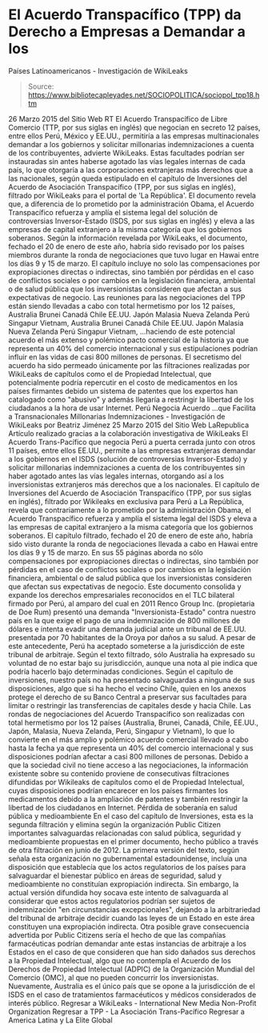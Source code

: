 # El Acuerdo Transpacífico (TPP) da Derecho a Empresas a Demandar a los 
Países Latinoamericanos - Investigación de WikiLeaks

> Source: https://www.bibliotecapleyades.net/SOCIOPOLITICA/sociopol_tpp18.htm

26 Marzo 2015
del Sitio Web RT
El Acuerdo Transpacífico de Libre Comercio (TTP, por sus siglas en inglés) que negocian en secreto 12 países, entre ellos Perú, México y EE.UU., permitiría a las empresas multinacionales demandar a los gobiernos y solicitar millonarias indemnizaciones a cuenta de los contribuyentes, advierte WikiLeaks.
Estas facultades podrían ser instauradas sin antes haberse agotado las vías legales internas de cada país, lo que otorgaría a las corporaciones extranjeras más derechos que a las nacionales, según queda estipulado en el capítulo de Inversiones del Acuerdo de Asociación Transpacífico (TPP, por sus siglas en inglés), filtrado por WikiLeaks para el portal de 'La República'.
El documento revela que, a diferencia de lo prometido por la administración Obama, el Acuerdo Transpacífico refuerza y amplía el sistema legal del solución de controversias Inversor-Estado (ISDS, por sus siglas en inglés) y eleva a las empresas de capital extranjero a la misma categoría que los gobiernos soberanos.
Según la información revelada por WikiLeaks, el documento, fechado el 20 de enero de este año, habría sido revisado por los países miembros durante la ronda de negociaciones que tuvo lugar en Hawai entre los días 9 y 15 de marzo.
El capítulo incluye no solo las compensaciones por expropiaciones directas o indirectas, sino también por pérdidas en el caso de conflictos sociales o por cambios en la legislación financiera, ambiental o de salud pública que los inversionistas consideren que afectan a sus expectativas de negocio.
Las reuniones para las negociaciones del TPP están siendo llevadas a cabo con total hermetismo por los 12 países,
Australia Brunei Canadá Chile EE.UU. Japón Malasia Nueva Zelanda Perú Singapur Vietnam,
Australia
Brunei
Canadá
Chile
EE.UU.
Japón
Malasia
Nueva Zelanda
Perú
Singapur
Vietnam,
...haciendo de este potencial acuerdo el más extenso y polémico pacto comercial de la historia ya que representa un 40% del comercio internacional y sus estipulaciones podrían influir en las vidas de casi 800 millones de personas.
El secretismo del acuerdo ha sido permeado únicamente por las filtraciones realizadas por WikiLeaks de capítulos como el de Propiedad Intelectual, que potencialmente podría repercutir en el costo de medicamentos en los países firmantes debido un sistema de patentes que los expertos han catalogado como "abusivo" y además llegaría a restringir la libertad de los ciudadanos a la hora de usar Internet.
Perú Negocia Acuerdo
...que Facilita a Transnacionales Millonarias Indemnizaciones - Investigación de WikiLeaks por Beatriz Jiménez 25 Marzo 2015 del Sitio Web LaRepublica
Artículo realizado gracias a
la colaboración investigativa de
WikiLeaks
El Acuerdo Trans-Pacífico que negocia Perú a puerta cerrada junto con otros 11 países, entre ellos EE.UU., permite a las empresas extranjeras demandar a los gobiernos en el ISDS (solución de controversias Inversor-Estado) y solicitar millonarias indemnizaciones a cuenta de los contribuyentes sin haber agotado antes las vías legales internas, otorgando así a los inversionistas extranjeros más derechos que a los nacionales. El capítulo de Inversiones del Acuerdo de Asociación Transpacífico (TPP, por sus siglas en inglés), filtrado por Wikileaks en exclusiva para Perú a La República, revela que contrariamente a lo prometido por la administración Obama, el Acuerdo Transpacífico refuerza y amplía el sistema legal del ISDS y eleva a las empresas de capital extranjero a la misma categoría que los gobiernos soberanos. El capítulo filtrado, fechado el 20 de enero de este año, habría sido visto durante la ronda de negociaciones llevada a cabo en Hawai entre los días 9 y 15 de marzo.
En sus 55 páginas aborda no sólo compensaciones por expropiaciones directas o indirectas, sino también por pérdidas en el caso de conflictos sociales o por cambios en la legislación financiera, ambiental o de salud pública que los inversionistas consideren que afectan sus expectativas de negocio. Este documento consolida y expande los derechos empresariales reconocidos en el TLC bilateral firmado por Perú, al amparo del cual en 2011 Renco Group Inc. (propietaria de Doe Rum) presentó una demanda "Inversionista-Estado" contra nuestro país en la que exige el pago de una indemnización de 800 millones de dólares e intenta evadir una demanda judicial ante un tribunal de EE.UU. presentada por 70 habitantes de la Oroya por daños a su salud. A pesar de este antecedente, Perú ha aceptado someterse a la jurisdicción de este tribunal de arbitraje.
Según el texto filtrado, sólo Australia ha expresado su voluntad de no estar bajo su jurisdicción, aunque una nota al pie indica que podría hacerlo bajo determinadas condiciones. Según el capítulo de inversiones, nuestro país no ha presentado salvaguardas a ninguna de sus disposiciones, algo que si ha hecho el vecino Chile, quien en los anexos protege el derecho de su Banco Central a preservar sus facultades para limitar o restringir las transferencias de capitales desde y hacia Chile. Las rondas de negociaciones del Acuerdo Transpacífico son realizadas con total hermetismo por los 12 países (Australia, Brunei, Canadá, Chile, EE.UU., Japón, Malasia, Nueva Zelanda, Perú, Singapur y Vietnam), lo que lo convierte en el más amplio y polémico acuerdo comercial llevado a cabo hasta la fecha ya que representa un 40% del comercio internacional y sus disposiciones podrían afectar a casi 800 millones de personas. Debido a que la sociedad civil no tiene acceso a las negociaciones, la información existente sobre su contenido proviene de consecutivas filtraciones difundidas por Wikileaks de capítulos como el de Propiedad Intelectual, cuyas disposiciones podrían encarecer en los países firmantes los medicamentos debido a la ampliación de patentes y también restringir la libertad de los ciudadanos en Internet.
Pérdida de soberanía en salud pública y medioambiente En el caso del capítulo de Inversiones, esta es la segunda filtración y elimina según la organización Public Citizen importantes salvaguardas relacionadas con salud pública, seguridad y medioambiente propuestas en el primer documento, hecho público a través de otra filtración en junio de 2012. La primera versión del texto, según señala esta organización no gubernamental estadounidense, incluía una disposición que establecía que los actos regulatorios de los países para salvaguardar el bienestar público en áreas de seguridad, salud y medioambiente no constituían expropiación indirecta.
Sin embargo, la actual versión difundida hoy socava este intento de salvaguarda al considerar que estos actos regulatorios podrían ser sujetos de indemnización "en circunstancias excepcionales", dejando a la arbitrariedad del tribunal de arbitraje decidir cuando las leyes de un Estado en este área constituyen una expropiación indirecta. Otra posible grave consecuencia advertida por Public Citizens sería el hecho de que las compañías farmacéuticas podrían demandar ante estas instancias de arbitraje a los Estados en el caso de que consideren que han sido dañados sus derechos a la Propiedad Intelectual, algo que no contempla el Acuerdo de los Derechos de Propiedad Intelectual (ADPIC) de la Organización Mundial del Comercio (OMC), al que no pueden concurrir los inversionistas.
Nuevamente, Australia es el único país que se opone a la jurisdicción de el ISDS en el caso de tratamientos farmacéuticos y médicos considerados de interés público.
Regresar a WikiLeaks - International New Media Non-Profit Organization
Regresar a TPP - La Asociación Trans-Pacífico
Regresar a America Latina y La Elite Global
